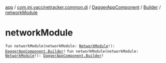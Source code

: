 [app](../../../index.md) / [com.jnj.vaccinetracker.common.di](../../index.md) / [DaggerAppComponent](../index.md) / [Builder](index.md) / [networkModule](./network-module.md)

# networkModule

`fun networkModule(networkModule: `[`NetworkModule`](../../-network-module/index.md)`!): `[`DaggerAppComponent.Builder`](index.md)`!`
`fun networkModule(networkModule: `[`NetworkModule`](../../-network-module/index.md)`!): `[`DaggerAppComponent.Builder`](index.md)`!`